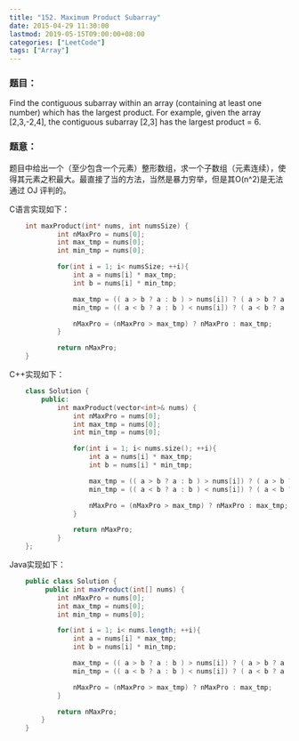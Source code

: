 ```yaml
---
title: "152. Maximum Product Subarray"
date: 2015-04-29 11:30:00
lastmod: 2019-05-15T09:00:00+08:00
categories: ["LeetCode"]
tags: ["Array"]
---
```


### 题目：

 Find the contiguous subarray within an array (containing at least one number) which has the largest product.
		 For example, given the array [2,3,-2,4], the contiguous subarray [2,3] has the largest product = 6.

<!-- more -->

### 题意：

题目中给出一个（至少包含一个元素）整形数组，求一个子数组（元素连续），使得其元素之积最大。最直接了当的方法，当然是暴力穷举，但是其O(n^2)是无法通过 OJ 评判的。

C语言实现如下：

``` C
    int maxProduct(int* nums, int numsSize) {
            int nMaxPro = nums[0];
            int max_tmp = nums[0];
            int min_tmp = nums[0];

            for(int i = 1; i< numsSize; ++i){
                int a = nums[i] * max_tmp;
                int b = nums[i] * min_tmp;

                max_tmp = (( a > b ? a : b ) > nums[i]) ? ( a > b ? a : b ) : nums[i];
                min_tmp = (( a < b ? a : b ) < nums[i]) ? ( a < b ? a : b ) : nums[i];

                nMaxPro = (nMaxPro > max_tmp) ? nMaxPro : max_tmp;
            }

            return nMaxPro;
	}
```


C++实现如下：

``` C++
    class Solution {
		public:
		    int maxProduct(vector<int>& nums) {
	            int nMaxPro = nums[0];
	            int max_tmp = nums[0];
	            int min_tmp = nums[0];

	            for(int i = 1; i< nums.size(); ++i){
	                int a = nums[i] * max_tmp;
	                int b = nums[i] * min_tmp;

	                max_tmp = (( a > b ? a : b ) > nums[i]) ? ( a > b ? a : b ) : nums[i];
	                min_tmp = (( a < b ? a : b ) < nums[i]) ? ( a < b ? a : b ) : nums[i];

	                nMaxPro = (nMaxPro > max_tmp) ? nMaxPro : max_tmp;
	            }

	            return nMaxPro;
		    }
	};
```

Java实现如下：

``` Java
	public class Solution {
		 public int maxProduct(int[] nums) {
            int nMaxPro = nums[0];
            int max_tmp = nums[0];
            int min_tmp = nums[0];

            for(int i = 1; i< nums.length; ++i){
                int a = nums[i] * max_tmp;
                int b = nums[i] * min_tmp;

                max_tmp = (( a > b ? a : b ) > nums[i]) ? ( a > b ? a : b ) : nums[i];
                min_tmp = (( a < b ? a : b ) < nums[i]) ? ( a < b ? a : b ) : nums[i];

                nMaxPro = (nMaxPro > max_tmp) ? nMaxPro : max_tmp;
            }

            return nMaxPro;
	    }
	}
    
```

